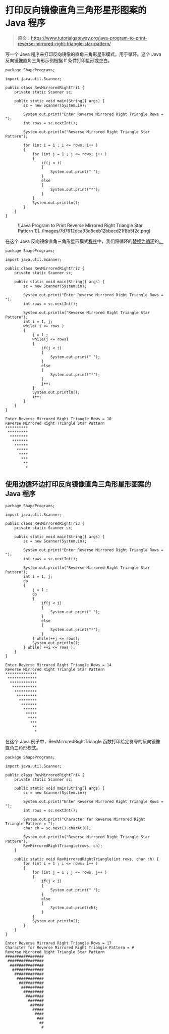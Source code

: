 # 打印反向镜像直角三角形星形图案的 Java 程序

> 原文：<https://www.tutorialgateway.org/java-program-to-print-reverse-mirrored-right-triangle-star-pattern/>

写一个 Java 程序来打印反向镜像的直角三角形星形模式，用于循环。这个 Java 反向镜像直角三角形示例根据 If 条件打印星形或空白。

```
package ShapePrograms;

import java.util.Scanner;

public class RevMirroredRightTri1 {
	private static Scanner sc;

	public static void main(String[] args) {
		sc = new Scanner(System.in);

		System.out.print("Enter Reverse Mirrored Right Triangle Rows = ");
		int rows = sc.nextInt();

		System.out.println("Reverse Mirrored Right Triangle Star Pattern");

		for (int i = 1 ; i <= rows; i++ ) 
		{
			for (int j = 1 ; j <= rows; j++ ) 
			{
				if(j < i)
				{
					System.out.print(" ");
				}
				else
				{
					System.out.print("*");
				}
			}
			System.out.println();
		}
	}
}
```

<figure class="wp-block-image size-large">![Java Program to Print Reverse Mirrored Right Triangle Star Pattern 1](../Images/7d7612dca93d5ceb12bbecd21f8b5f2c.png)</figure>

在这个 Java 反向镜像直角三角形星形模式[程序](https://www.tutorialgateway.org/learn-java-programs/)中，我们将循环的[替换为循环](https://www.tutorialgateway.org/java-for-loop/)的[。](https://www.tutorialgateway.org/java-while-loop/)

```
package ShapePrograms;

import java.util.Scanner;

public class RevMirroredRightTri2 {
	private static Scanner sc;

	public static void main(String[] args) {
		sc = new Scanner(System.in);

		System.out.print("Enter Reverse Mirrored Right Triangle Rows = ");
		int rows = sc.nextInt();

		System.out.println("Reverse Mirrored Right Triangle Star Pattern");
		int i = 1, j;
		while( i <= rows ) 
		{
			j = 1 ;
			while(j <= rows) 
			{
				if(j < i)
				{
					System.out.print(" ");
				}
				else
				{
					System.out.print("*");
				}
				j++;
			}
			System.out.println();
			i++;
		}
	}
}
```

```
Enter Reverse Mirrored Right Triangle Rows = 10
Reverse Mirrored Right Triangle Star Pattern
**********
 *********
  ********
   *******
    ******
     *****
      ****
       ***
        **
         *
```

## 使用边循环边打印反向镜像直角三角形星形图案的 Java 程序

```
package ShapePrograms;

import java.util.Scanner;

public class RevMirroredRightTri3 {
	private static Scanner sc;

	public static void main(String[] args) {
		sc = new Scanner(System.in);

		System.out.print("Enter Reverse Mirrored Right Triangle Rows = ");
		int rows = sc.nextInt();

		System.out.println("Reverse Mirrored Right Triangle Star Pattern");
		int i = 1, j;
		do
		{
			j = 1 ;
			do 
			{
				if(j < i)
				{
					System.out.print(" ");
				}
				else
				{
					System.out.print("*");
				}
			} while(++j <= rows);
			System.out.println();
		} while( ++i <= rows );
	}
}
```

```
Enter Reverse Mirrored Right Triangle Rows = 14
Reverse Mirrored Right Triangle Star Pattern
**************
 *************
  ************
   ***********
    **********
     *********
      ********
       *******
        ******
         *****
          ****
           ***
            **
             *
```

在这个 Java 例子中，RevMirroredRightTriangle 函数打印给定符号的反向镜像直角三角形模式。

```
package ShapePrograms;

import java.util.Scanner;

public class RevMirroredRightTri4 {
	private static Scanner sc;

	public static void main(String[] args) {
		sc = new Scanner(System.in);

		System.out.print("Enter Reverse Mirrored Right Triangle Rows = ");
		int rows = sc.nextInt();

		System.out.print("Character for Reverse Mirrored Right Triangle Pattern = ");
		char ch = sc.next().charAt(0);

		System.out.println("Reverse Mirrored Right Triangle Star Pattern");
		RevMirroredRightTriangle(rows, ch);		
	}

	public static void RevMirroredRightTriangle(int rows, char ch) {
		for (int i = 1 ; i <= rows; i++ ) 
		{
			for (int j = 1 ; j <= rows; j++ ) 
			{
				if(j < i)
				{
					System.out.print(" ");
				}
				else
				{
					System.out.print(ch);
				}
			}
			System.out.println();
		}
	}
}
```

```
Enter Reverse Mirrored Right Triangle Rows = 17
Character for Reverse Mirrored Right Triangle Pattern = #
Reverse Mirrored Right Triangle Star Pattern
#################
 ################
  ###############
   ##############
    #############
     ############
      ###########
       ##########
        #########
         ########
          #######
           ######
            #####
             ####
              ###
               ##
                #
```